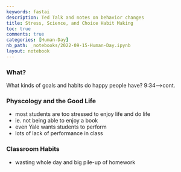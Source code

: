 ```yaml
---
keywords: fastai
description: Ted Talk and notes on behavior changes
title: Stress, Science, and Choice Habit Making
toc: true
comments: true
categories: [Human-Day]
nb_path: _notebooks/2022-09-15-Human-Day.ipynb
layout: notebook
---
```


<!--
#################################################
### THIS FILE WAS AUTOGENERATED! DO NOT EDIT! ###
#################################################
# file to edit: _notebooks/2022-09-15-Human-Day.ipynb
-->

<div class="container" id="notebook-container">
        
<div class="cell border-box-sizing text_cell rendered"><div class="inner_cell">
<div class="text_cell_render border-box-sizing rendered_html">
<h3 id="What?">What?<a class="anchor-link" href="#What?"> </a></h3><p>What kinds of goals and habits do happy people have? 9:34--&gt;cont.</p>

</div>
</div>
</div>
<div class="cell border-box-sizing text_cell rendered"><div class="inner_cell">
<div class="text_cell_render border-box-sizing rendered_html">
<h3 id="Physcology-and-the-Good-Life">Physcology and the Good Life<a class="anchor-link" href="#Physcology-and-the-Good-Life"> </a></h3><ul>
<li>most students are too stressed to enjoy life and do life</li>
<li>ie. not being able to enjoy a book</li>
<li>even Yale wants students to perform</li>
<li>lots of lack of performance in class</li>
</ul>

</div>
</div>
</div>
<div class="cell border-box-sizing text_cell rendered"><div class="inner_cell">
<div class="text_cell_render border-box-sizing rendered_html">
<h3 id="Classroom-Habits">Classroom Habits<a class="anchor-link" href="#Classroom-Habits"> </a></h3><ul>
<li>wasting whole day and big pile-up of homework</li>
</ul>

</div>
</div>
</div>
</div>
 

